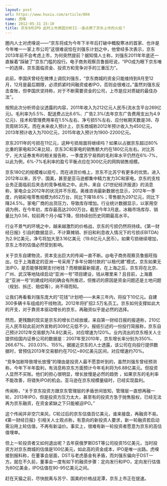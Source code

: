 ```yaml
---
layout: post
url: https://www.huxiu.com/article/804
name: 虎嗅
time: 2012-05-31 15:10
title: 京东9月IPO 此时上市原因分析II--谁点燃了京东上市的火焰？
---
```

圈内人士对虎嗅说——“京东将成为今年下半年后打破中概股寒冰的首家、也许是今年唯一一家上市公司”这很难说恰在刘强东计划之中，他曾经多次表示，京东2013年前不会考虑上市，为何突然提前？据知情人士称，刘强东2011年年底还一直躲着“踩破了”京东门槛的投行。电子商务观察员鲁振旺说，“IPO成为眼下京东唯一的选择，京东面临资金、投资方和竞争对手的三重压力”。

此前，李国庆曾经在微博上调侃刘强东，“京东商城的资金只能维持到8月至12月，12月是最后期限，必须抓紧时间融资或者IPO，否则会很难过。”虽然刘强东反击查账，但李国庆坚持称，对于不断需要资金的公司，上市是应对质疑的最佳办法”。

按照此次分析师会议透露的内容，2011年收入为212亿元人民币(流水含平台269亿元)。毛利率为5.5%、配送费占比6.6%、广告2.3%(去年京东广告费用支出为4.9亿元)、技术和管理费用率在1.5%左右、净亏损5%左右、应付帐期天数是38、存货周转35天。而在未来收入预计上，京东商城称2012年预计收入为450亿元，2013年预计收入为700亿元，2015年收入预计为1900-2200亿元。

京东2011年的亏损在11亿元，这种亏损局面将继续吗？如果以占据京东超过80%比重的家电和3C来比较，京东3C和家电的销售额大约在180亿元左右。对比苏宁，光大证券发布的相关报告称，一季度苏宁易购的毛利率水平仍然在6%-7%，以此为例，6%-7%毛利率的盈亏平衡点应在300亿元的网购销售规模。

京东180亿的规模难以扭亏，而在进货价格上，京东不比苏宁有更多的优势。进入2012年以来，苏宁、国美，甚至是亚马逊都集中精力发力3C和家电，京东的支柱业务正面临前后夹击的竞争格局之中。此外，来自《21世纪经济报道》的消息称，家电企业2012年的状况并不乐观。奥维咨询最新数据也显示，2012年一季度，内销彩电零售规模为852万台，同比下降18.6%；零售额为297亿元，同比下降24.5%。家电厂商的出货压力，导致库存增加。行业统计数据显示，以家用空调为例，在今年初，库存最高达2000万台。截至今年3月底，冰箱市场库存、销量比为0.56，较前两个月小幅下降，但持续创历史同期最高水平。

行业不景气的环境之中，越来越激烈的价格战，京东的亏损仍然将持续。《第一财经日报》引自的数据显示，不计算摊销、折旧和利息收入情况下的亏损(EBITDA)为2.9亿美元，净亏将加大至3.16亿美元（19.6亿元人民币）。如果亏损继续增加，京东上市的估值必然受到影响。

关于京东自建物流，资本支出巨大的传闻一直不断。@电子商务观察员鲁振旺指出，位于上海嘉定的亚洲一号采用了多年分期付款的“以租代建”模式，京东如果无法IPO，是否能够按期支付地钱？而根据最新报道，在上海之后，京东将在北京、广州、武汉等地陆续启动“亚洲一号”项目建设，钱从哪里来？且目前，上海嘉定“亚洲一号”的建成时间的确会有所推迟，但推迟的原因是资金问题还是土地问题（规划、拆迁、赔偿等），尚不得而知。

让我们再看看刘强东庞大的“花钱”计划吧——未来三年内，将投下10亿元。自建300多辆卡车组成的干线物流。2012年将扩招2.5万名员工。京东如何支撑如此大的开支，对于靠资本驱动增长的京东，再融资似乎是必然的选择。

然而，更残酷的现实是京东的增长已经放缓，来自第一财经日报的报道称，210亿元人民币较此前对外宣称的309亿元低不少。报纸引述的一份投行简报称，京东自己预计2012年交易额为74.8亿美元，对应增速为120%。业内流出的京东相关人士提供给国内证券公司的数据是：2007年至2010年，京东增长率分别为350%、266.67%、203.03%、155%。据接近京东的人士透露，该公司在向投行提供数据时，曾预估2013年交易额约在70亿~80亿美元区间，对应增速约70%。

“竞争加剧导致增长放慢”的理由是投资人最不愿意听到的，虽然刘强东曾经预测称，今年下半年盈利，有消息称京东方面预计今年毛利将为6.88亿美元。但投资人显然不买账。他们的担心很明显，增长放慢是必然的趋势 ，如果京东的毛利率不能改善，将错失IPO的机会。亚马逊在京东规模量级时，已经实现盈利。

传闻称，“关于京东投资方跟京东管理层的矛盾世间皆知，管理层一直想再融一轮，2013年IPO，但是投资方压力太大，甚至有的投资方急于抛售股权，已经无法再为京东融资，在资金紧缺之下只能被迫IPO。”

这个传闻并非空穴来风，C轮过后的京东估值百亿美元，谁来接盘，再融资不易。《第一财经日报》引相关人士观点称，有意向的新投资人要求，新一轮融资若启动需沿用上轮估值，不再有新溢价。事实上，很难有新一轮投资者愿意为京东的高估值埋单。

但上一轮投资者又如何退出呢？去年获俄罗斯DST等公司投资15亿美元，当时投资方对京东商城的估值是100亿美元，如此高的资金成本，IPO是唯一出路。虎嗅接到报料称，在董事会层面，DST与老虎基金有矛盾，而刘强东偏向于DST一方。就在不久前，董事会一度有如下的融资步骤：定向发行和IPO，定向发行估值为80亿美金，IPO估值在90-95亿美元之间。

赶在天猫之前，尽快脱离与苏宁、国美的价格战泥潭，京东上市正在提速。

